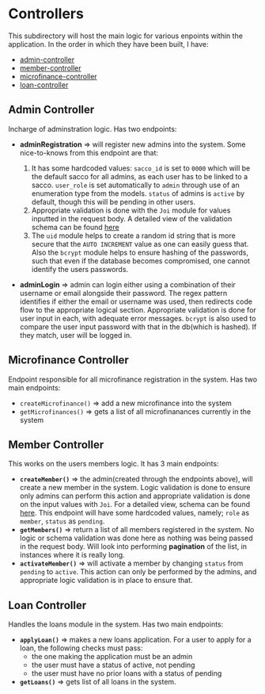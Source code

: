 # Controllers

This subdirectory will host the main logic for various enpoints within the application. In the order in which they have been built, I have:

- [admin-controller](##admin-controller)
- [member-controller](##member-controller)
- [microfinance-controller](##microfinance-controller)
- [loan-controller](##loan-controller)


## Admin Controller

Incharge of adminstration logic. Has two endpoints:
- **adminRegistration** => will register new admins into the system. Some nice-to-knows from this endpoint are that:
    1. It has some hardcoded values: `sacco_id` is set to `0000` which will be the default sacco for all admins, as each user has to be linked to a sacco. `user_role` is set automatically to `admin` through use of an enumeration type from the models. `status` of admins is `active` by default, though this will be pending in other users.
    2. Appropriate validation is done with the `Joi` module for values inputted in the request body. A detailed view of the validation schema can be found [here](../validators/admin.validators.ts)
    3. The `uid` module helps to create a random id string that is more secure that the `AUTO INCREMENT` value as one can easily guess that. Also the `bcrypt` module helps to ensure hashing of the passwords, such that even if the database becomes compromised, one cannot identify the users passwords.

- **adminLogin** => admin can login either using a combination of their username or email alongside their password. The regex pattern identifies if either the email or username was used, then redirects code flow to the appropriate logical section. Appropriate validation is done for user input in each, with adequate error messages. `bcrypt` is also used to compare the user input password with that in the db(which is hashed). If they match, user will be logged in. 

## Microfinance Controller

Endpoint responsible for all microfinance registration in the system. Has two main endpoints:
- `createMicrofinance()` => add a new microfinance into the system
- `getMicrofinances()` => gets a list of all microfinanances currently in the system

## Member Controller

This works on the <strikethrough>users</strikethrough> members logic. It has 3 main endpoints:
- **`createMember()`** => the admin(created through the endpoints above), will create a new member in the system. Logic validation is done to ensure only admins can perform this action and appropriate validation is done on the input values with `Joi`. For a detailed view, schema can be found [here](../validators/member.validators.ts). This endpoint will have some hardcoded values, namely; `role` as `member`, `status` as `pending`.
- **`getMembers()`** => return a list of all members registered in the system. No logic or schema validation was done here as nothing was being passed in the request body. Will look into performing **pagination** of the list, in instances where it is really long.  
- **`activateMember()`** => will activate a member by changing `status` from `pending` to `active`. This action can only be performed by the admins, and appropriate logic validation is in place to ensure that.


## Loan Controller

Handles the loans module in the system. Has two main endpoints:
- **`applyLoan()`** => makes a new loans application. For a user to apply for a loan, the following checks must pass:
    - the one making the application must be an admin
    - the user must have a status of active, not pending
    - the user must have no prior loans with a status of pending
- **`getLoans()`** => gets list of all loans in the system.


